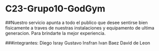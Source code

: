 # C23-Grupo10-GodGym

##Nuestro servicio apunta a todo el publico que desee sentirse bien fisicamente a traves de nuestras instalaciones y equipamento de ultima generacion. Para brindarte la mejor experiencia.  

###integrantes:
Diego Isray 
Gustavo Insfran
Ivan Baez 
David de Leon